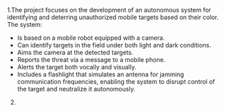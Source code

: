 1.The project focuses on the development of an autonomous system for identifying and deterring unauthorized mobile targets based on their color.
The system:
- Is based on a mobile robot equipped with a camera.
- Can identify targets in the field under both light and dark conditions.
- Aims the camera at the detected targets.
- Reports the threat via a message to a mobile phone.
- Alerts the target both vocally and visually.
- Includes a flashlight that simulates an antenna for jamming communication frequencies, enabling the system to disrupt control of the target and neutralize it autonomously.
2.
